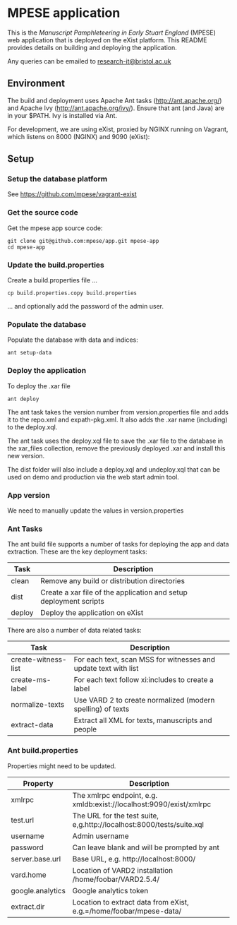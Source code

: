 # MPESE application

This is the _Manuscript Pamphleteering in Early Stuart England_ (MPESE) 
web application that is deployed on the eXist platform. This README 
provides details on building and deploying the application. 

Any queries can be emailed to research-it@bristol.ac.uk

## Environment

The build and deployment uses Apache Ant tasks (http://ant.apache.org/)
and Apache Ivy (http://ant.apache.org/ivy/). Ensure that ant (and Java)
are in your $PATH. Ivy is installed via Ant.

For development, we are using eXist, proxied by NGINX running on
Vagrant, which listens on 8000 (NGINX) and 9090 (eXist):

## Setup

### Setup the database platform

See https://github.com/mpese/vagrant-exist

### Get the source code

Get the mpese app source code:

```
git clone git@github.com:mpese/app.git mpese-app
cd mpese-app
```

### Update the build.properties

Create a build.properties file ...

```
cp build.properties.copy build.properties

```

... and optionally add the password of the admin user.

### Populate the database

Populate the database with data and indices:

```
ant setup-data
```

### Deploy the application

To deploy the .xar file

```
ant deploy
```

The ant task takes the version number from version.properties file and
adds it to the repo.xml and expath-pkg.xml. It also adds the .xar name
(including) to the deploy.xql.

The ant task uses the deploy.xql file to save the .xar file to the
database in the xar_files collection, remove the previously deployed
.xar and install this new version.

The dist folder will also include a deploy.xql and undeploy.xql
that can be used on demo and production via the web start admin tool.

### App version

We need to manually update the values in version.properties

### Ant Tasks

The ant build file supports a number of tasks for deploying the app and data
extraction. These are the key deployment tasks:

| Task         | Description                                                       |
---------------|-------------------------------------------------------------------|
| clean        | Remove any build or distribution directories                      |
| dist         | Create a xar file of the application and setup deployment scripts |                                          |
| deploy       | Deploy the application on eXist                                   |

There are also a number of data related tasks:

| Task               | Description                                                       |
---------------------|-------------------------------------------------------------------|
| create-witness-list| For each text, scan MSS for witnesses and update text with list   |
| create-ms-label    | For each text follow xi:includes to create a label                |
| normalize-texts    | Use VARD 2 to create normalized (modern spelling) of texts        |
| extract-data       | Extract all XML for texts, manuscripts and people                 |



### Ant build.properties

Properties might need to be updated.

| Property        | Description                                                          |
|-----------------|----------------------------------------------------------------------|
| xmlrpc          | The xmlrpc endpoint, e.g. xmldb:exist://localhost:9090/exist/xmlrpc  |
| test.url        | The URL for the test suite, e,g.http://localhost:8000/tests/suite.xql|
| username        | Admin username                                                       |
| password        | Can leave blank and will be prompted by ant                          |
| server.base.url | Base URL, e.g. http://localhost:8000/                                |
| vard.home       | Location of VARD2 installation /home/foobar/VARD2.5.4/               |
| google.analytics| Google analytics token                                               |
| extract.dir     | Location to extract data from eXist, e.g.=/home/foobar/mpese-data/   |

